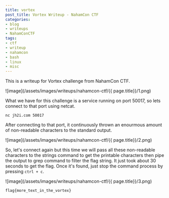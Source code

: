 ```yaml
---
title: vortex
post_title: Vortex Writeup - NahamCon CTF
categories:
- blog
- writeups
- NahamConCTF
tags:
- ctf
- writeup
- nahamcon
- bash
- linux
- misc
---
```


This is a writeup for Vortex challenge from NahamCon CTF.

![image](/assets/images/writeups/nahamcon-ctf/{{ page.title}}/1.png)

What we have for this challenge is a service running on port 50017, so lets connect to that port using netcat.

`nc jh2i.com 50017`

After connecting to that port, it continuously thrown an enourmous amount of non-readable characters to the standard output.

![image](/assets/images/writeups/nahamcon-ctf/{{ page.title}}/2.png)

So, let's connect again but this time we will pass all these non-readable characters to the strings command to get the printable characters then pipe the output to grep command to filter the flag string. It just took about 30 seconds to get the flag. Once it's found, just stop the command process by pressing `ctrl + c`.

![image](/assets/images/writeups/nahamcon-ctf/{{ page.title}}/3.png)

`flag{more_text_in_the_vortex}`
